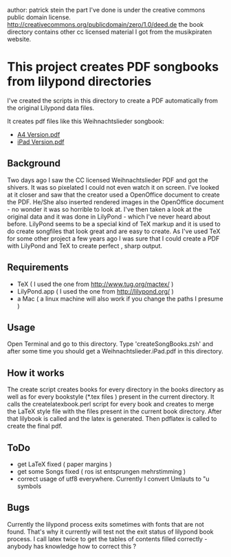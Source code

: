 author: patrick stein
the part I've done is under the creative commons public domain license. http://creativecommons.org/publicdomain/zero/1.0/deed.de
the book directory contains other cc licensed material I got from the musikpiraten website.


This project creates PDF songbooks from lilypond directories
=============================================================
I've created the scripts in this directory to create a PDF automatically from the original Lilypond data files.

It creates pdf files like this Weihnachtslieder songbook:

- <a href="Weihnachtslieder.A4.pdf">A4 Version.pdf </a><br/>
- <a href="Weihnachtslieder.iPad.pdf">iPad Version.pdf </a><br/>


Background
----------

Two days ago I saw the CC licensed Weihnachtslieder PDF and got the shivers. It was so pixelated I could not even watch it on screen. I've looked at it closer and saw that the creator used a OpenOffice document to create the PDF. He/She also inserted rendered images in the OpenOffice document - no wonder it was so horrible to look at.
I've then taken a look at the original data and it was done in LilyPond - which I've never heard about before. LilyPond seems to be a special kind of TeX markup and it is used to do create songfiles that look great and are easy to create.
As I've used TeX for some other project a few years ago I was sure that I could create a PDF with LilyPond and TeX to create perfect , sharp output.


Requirements
------------
* TeX ( I used the one from http://www.tug.org/mactex/ )
* LilyPond.app ( I used the one from http://lilypond.org/ )
* a Mac ( a linux machine will also work if you change the paths I presume )


Usage
-----
Open Terminal and go to this directory. Type 'createSongBooks.zsh' and after some time you should get a Weihnachtslieder.iPad.pdf in this directory.


How it works
------------
The create script creates books for every directory in the books directory as well as for every bookstyle (*.tex files ) present in the current directory.
It calls the createlatexbook.perl script for every book and creates to merge the LaTeX style file with the files present in the current book directory.
After that lilybook is called and the latex is generated. 
Then pdflatex is called to create the final pdf.


ToDo
----
* get LaTeX fixed ( paper margins )
* get some Songs fixed ( ros ist entsprungen mehrstimming )
* correct usage of utf8 everywhere. Currently I convert Umlauts to "u symbols


Bugs
----
Currently the lilypond process exits sometimes with fonts that are not found. That's why it currently will test not the exit status of lilypond book process.
I call latex twice to get the tables of contents filled correctly - anybody has knowledge how to correct this ?






